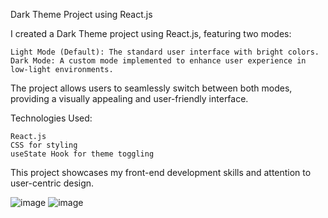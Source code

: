 Dark Theme Project using React.js

I created a Dark Theme project using React.js, featuring two modes:

    Light Mode (Default): The standard user interface with bright colors.
    Dark Mode: A custom mode implemented to enhance user experience in low-light environments.

The project allows users to seamlessly switch between both modes, providing a visually appealing and user-friendly interface.

Technologies Used:

    React.js
    CSS for styling
    useState Hook for theme toggling

This project showcases my front-end development skills and attention to user-centric design.

![image](https://github.com/user-attachments/assets/23f6d9bc-7bc6-489c-a8d2-f674aa6fbad7)
![image](https://github.com/user-attachments/assets/2f5f5429-a325-4806-9897-90086bf8854f)
